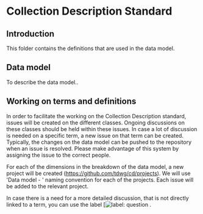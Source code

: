# Collection Description Standard

## Introduction
This folder contains the definitions that are used in the data model.

## Data model
To describe the data model..

## Working on terms and definitions
In order to facilitate the working on the Collection Description standard, issues will be created on the different classes. Ongoing discussions on these classes should be held within these issues. In case a lot of discussion is needed on a specific term, a new issue on that term can be created. Typically, the changes on the data model can be pushed to the repository when an issue is resolved. Please make advantage of this system by assigning the issue to the correct people.

For each of the dimensions in the breakdown of the data model, a new project will be created (https://github.com/tdwg/cd/projects). We will use 'Data model - <dimension>' naming convention for each of the projects. Each issue will be added to the relevant project.
  
In case there is a need for a more detailed discussion, that is not directly linked to a term, you can use the label [![label: question](https://github.com/tdwg/cd/labels/question) .
